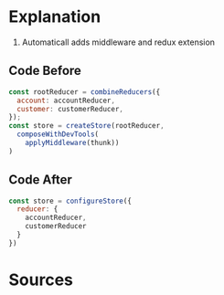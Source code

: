 # Explanation
1. Automaticall adds middleware and redux extension
## Code Before

```js
const rootReducer = combineReducers({
  account: accountReducer,
  customer: customerReducer,
});
const store = createStore(rootReducer,
  composeWithDevTools(
    applyMiddleware(thunk))
)
```

## Code After

```js
const store = configureStore({
  reducer: {
    accountReducer,
    customerReducer
  }
})
```

# Sources
